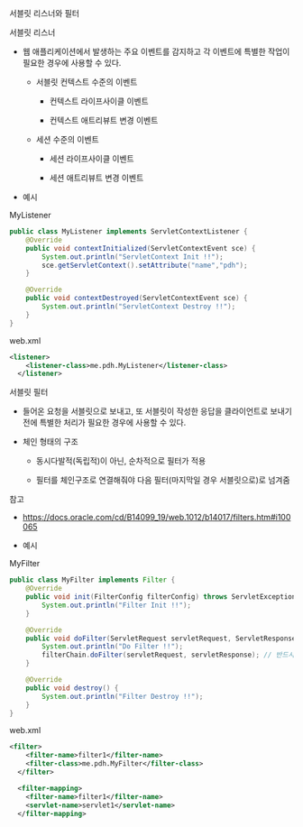 서블릿 리스너와 필터

서블릿 리스너

- 웹 애플리케이션에서 발생하는 주요 이벤트를 감지하고 각 이벤트에 특별한 작업이 필요한 경우에 사용할 수 있다.

	- 서블릿 컨텍스트 수준의 이벤트

		- 컨텍스트 라이프사이클 이벤트

		- 컨텍스트 애트리뷰트 변경 이벤트 

	- 세션 수준의 이벤트

		- 세션 라이프사이클 이벤트

		- 세션 애트리뷰트 변경 이벤트

- 예시

MyListener

```java
public class MyListener implements ServletContextListener {
    @Override
    public void contextInitialized(ServletContextEvent sce) {
        System.out.println("ServletContext Init !!");
        sce.getServletContext().setAttribute("name","pdh");
    }

    @Override
    public void contextDestroyed(ServletContextEvent sce) {
        System.out.println("ServletContext Destroy !!");
    }
}
```

web.xml

```xml
<listener>
    <listener-class>me.pdh.MyListener</listener-class>
  </listener>
```

서블릿 필터

- 들어온 요청을 서블릿으로 보내고, 또 서블릿이 작성한 응답을 클라이언트로 보내기 전에 특별한 처리가 필요한 경우에 사용할 수 있다. 

- 체인 형태의 구조

	- 동시다발적(독립적)이 아닌, 순차적으로 필터가 적용

	- 필터를 체인구조로 연결해줘야 다음 필터(마지막일 경우 서블릿으로)로 넘겨줌

참고

- https://docs.oracle.com/cd/B14099_19/web.1012/b14017/filters.htm#i100065

- 예시

MyFilter

```java
public class MyFilter implements Filter {
    @Override
    public void init(FilterConfig filterConfig) throws ServletException {
        System.out.println("Filter Init !!");
    }

    @Override
    public void doFilter(ServletRequest servletRequest, ServletResponse servletResponse, FilterChain filterChain) throws IOException, ServletException {
        System.out.println("Do Filter !!");
        filterChain.doFilter(servletRequest, servletResponse); // 반드시 필터체인으로 연결해줘야 함
    }

    @Override
    public void destroy() {
        System.out.println("Filter Destroy !!");
    }
}
```

web.xml

```xml
<filter>
    <filter-name>filter1</filter-name>
    <filter-class>me.pdh.MyFilter</filter-class>
  </filter>

  <filter-mapping>
    <filter-name>filter1</filter-name>
    <servlet-name>servlet1</servlet-name>
  </filter-mapping>
```